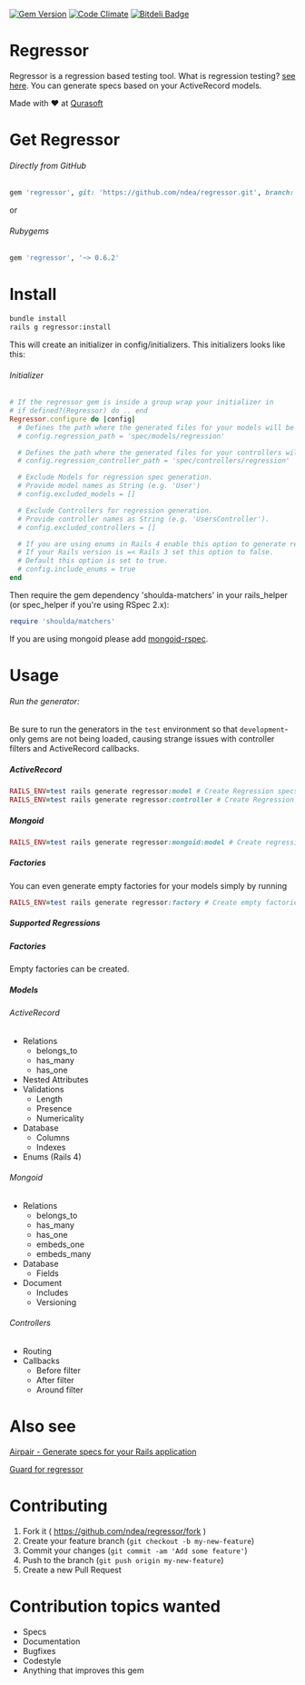 
[![Gem Version](https://badge.fury.io/rb/regressor.svg)](http://badge.fury.io/rb/regressor)
[![Code Climate](https://codeclimate.com/repos/5506977e6956803f8f003bea/badges/946b605251d8ad324625/gpa.svg)](https://codeclimate.com/repos/5506977e6956803f8f003bea/feed)
[![Bitdeli Badge](https://d2weczhvl823v0.cloudfront.net/ndea/regressor/trend.png)](https://bitdeli.com/free "Bitdeli Badge")

# Regressor
Regressor is a regression based testing tool.
What is regression testing? [see here](http://en.wikipedia.org/wiki/Regression_testing).
You can generate specs based on your ActiveRecord models.

Made with ♥ at [Qurasoft](http://qurasoft.de)

# Get Regressor
###### Directly from GitHub
```ruby
gem 'regressor', git: 'https://github.com/ndea/regressor.git', branch: 'master'
```
or 
###### Rubygems
```ruby
gem 'regressor', '~> 0.6.2'
```

# Install
```bash
bundle install
rails g regressor:install
```
This will create an initializer in config/initializers. This initializers looks like this:
###### Initializer
```ruby
# If the regressor gem is inside a group wrap your initializer in
# if defined?(Regressor) do .. end
Regressor.configure do |config|
  # Defines the path where the generated files for your models will be placed
  # config.regression_path = 'spec/models/regression'

  # Defines the path where the generated files for your controllers will be placed
  # config.regression_controller_path = 'spec/controllers/regression'

  # Exclude Models for regression spec generation.
  # Provide model names as String (e.g. 'User')
  # config.excluded_models = []

  # Exclude Controllers for regression generation.
  # Provide controller names as String (e.g. 'UsersController').
  # config.excluded_controllers = []

  # If you are using enums in Rails 4 enable this option to generate regression specs for enums.
  # If your Rails version is =< Rails 3 set this option to false.
  # Default this option is set to true.
  # config.include_enums = true
end
```

Then require the gem dependency 'shoulda-matchers' in your rails_helper (or spec_helper if you're using RSpec 2.x):
```ruby
require 'shoulda/matchers'
```

If you are using mongoid please add [mongoid-rspec](https://github.com/mongoid-rspec/mongoid-rspec).

# Usage
###### Run the generator:
Be sure to run the generators in the `test` environment so that `development`-only gems are not being loaded, causing strange issues with controller filters and ActiveRecord callbacks.

##### ActiveRecord 
```ruby
RAILS_ENV=test rails generate regressor:model # Create Regression specs for your models
RAILS_ENV=test rails generate regressor:controller # Create Regression specs for your controllers
```
##### Mongoid
```ruby
RAILS_ENV=test rails generate regressor:mongoid:model # Create regression specs for your mongoid models
```

##### Factories
You can even generate empty factories for your models simply by running
```ruby
RAILS_ENV=test rails generate regressor:factory # Create empty factories based on your models
```

##### Supported Regressions
##### Factories
Empty factories can be created. 

##### Models

###### ActiveRecord
 - Relations
   - belongs_to
   - has_many
   - has_one
 - Nested Attributes
 - Validations
   - Length
   - Presence
   - Numericality
 - Database
   - Columns
   - Indexes
 - Enums (Rails 4)
 
###### Mongoid
 - Relations
   - belongs_to
   - has_many
   - has_one
   - embeds_one
   - embeds_many
 - Database
   - Fields
 - Document
   - Includes
   - Versioning

###### Controllers
 - Routing
 - Callbacks
   - Before filter
   - After filter
   - Around filter

# Also see
[Airpair - Generate specs for your Rails application](https://www.airpair.com/rspec/posts/gert) 

[Guard for regressor](https://github.com/patrick-nits/guard-regressor)

# Contributing

1. Fork it ( https://github.com/ndea/regressor/fork )
2. Create your feature branch (`git checkout -b my-new-feature`)
3. Commit your changes (`git commit -am 'Add some feature'`)
4. Push to the branch (`git push origin my-new-feature`)
5. Create a new Pull Request

# Contribution topics wanted

- Specs
- Documentation
- Bugfixes
- Codestyle
- Anything that improves this gem
